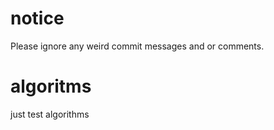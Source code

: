 # notice
Please ignore any weird commit messages and or comments.

# algoritms
just test algorithms
